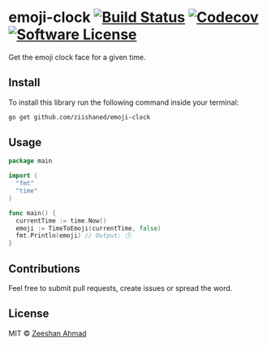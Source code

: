 # emoji-clock [![Build Status](https://img.shields.io/travis/ziishaned/emoji-clock.svg?style=flat-square)](https://travis-ci.org/ziishaned/emoji-clock) [![Codecov](https://img.shields.io/codecov/c/github/ziishaned/emoji-clock.svg?style=flat-square)](https://codecov.io/gh/ziishaned/emoji-clock) [![Software License](https://img.shields.io/badge/license-MIT-brightgreen.svg?style=flat-square)](https://github.com/ziishaned/emoji-clock)

Get the emoji clock face for a given time.

## Install

To install this library run the following command inside your terminal:

```bash
go get github.com/ziishaned/emoji-clock
```

## Usage

```go
package main

import (
  "fmt"
  "time"
)

func main() {
  currentTime := time.Now()
  emoji := TimeToEmoji(currentTime, false)
  fmt.Println(emoji) // Output: 🕒
}
```

## Contributions

Feel free to submit pull requests, create issues or spread the word.

## License

MIT &copy; [Zeeshan Ahmad](https://twitter.com/ziishaned)

